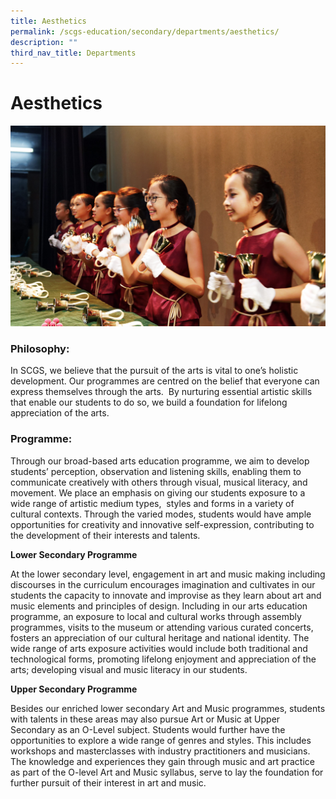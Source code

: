 ```yaml
---
title: Aesthetics
permalink: /scgs-education/secondary/departments/aesthetics/
description: ""
third_nav_title: Departments
---
```


# **Aesthetics**

![](/images/SCGS-0159-e1494227755365.jpg)

### Philosophy:

In SCGS, we believe that the pursuit of the arts is vital to one’s holistic development. Our programmes are centred on the belief that everyone can express themselves through the arts.  By nurturing essential artistic skills that enable our students to do so, we build a foundation for lifelong appreciation of the arts.

### Programme:

Through our broad-based arts education programme, we aim to develop students’ perception, observation and listening skills, enabling them to communicate creatively with others through visual, musical literacy, and movement. We place an emphasis on giving our students exposure to a wide range of artistic medium types,  styles and forms in a variety of cultural contexts. Through the varied modes, students would have ample opportunities for creativity and innovative self-expression, contributing to the development of their interests and talents.

**Lower Secondary Programme**

At the lower secondary level, engagement in art and music making including discourses in the curriculum encourages imagination and cultivates in our students the capacity to innovate and improvise as they learn about art and music elements and principles of design. Including in our arts education programme, an exposure to local and cultural works through assembly programmes, visits to the museum or attending various curated concerts, fosters an appreciation of our cultural heritage and national identity. The wide range of arts exposure activities would include both traditional and technological forms, promoting lifelong enjoyment and appreciation of the arts; developing visual and music literacy in our students.

**Upper Secondary Programme**

Besides our enriched lower secondary Art and Music programmes, students with talents in these areas may also pursue Art or Music at Upper Secondary as an O-Level subject. Students would further have the opportunities to explore a wide range of genres and styles. This includes workshops and masterclasses with industry practitioners and musicians. The knowledge and experiences they gain through music and art practice as part of the O-level Art and Music syllabus, serve to lay the foundation for further pursuit of their interest in art and music.
